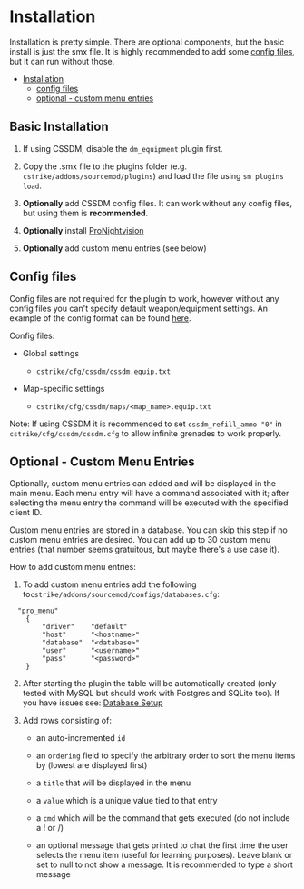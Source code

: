 
# Installation

Installation is pretty simple.  There are optional components, but the basic install is just the smx file.  It is highly recommended to add some [config files](#config-files), but it can run without those.

- [Installation](#basic-installation)
    - [config files](#config-files)
    - [optional - custom menu entries](install.md#optional---custom-menu-entries)

## Basic Installation

1. If using CSSDM, disable the `dm_equipment` plugin first.

2. Copy the .smx file to the plugins folder (e.g. `cstrike/addons/sourcemod/plugins`) and load the file using `sm plugins load`.

3. **Optionally** add CSSDM config files.  It can work without any config files, but using them is **recommended**.

4. **Optionally** install [ProNightvision](https://github.com/vishusandy/ProNightvision)

5. **Optionally** add custom menu entries (see below)

## Config files

Config files are not required for the plugin to work, however without any config files you can't specify default weapon/equipment settings.  An example of the config format can be found [here](cssdm.equip.txt).

Config files:

- Global settings
  
  - `cstrike/cfg/cssdm/cssdm.equip.txt`

- Map-specific settings
  
  - `cstrike/cfg/cssdm/maps/<map_name>.equip.txt`

Note: If using CSSDM it is recommended to set `cssdm_refill_ammo "0"` in `cstrike/cfg/cssdm/cssdm.cfg` to allow infinite grenades to work properly.

## Optional - Custom Menu Entries

Optionally, custom menu entries can added and will be displayed in the main menu. Each menu entry will have a command associated with it; after selecting the menu entry the command will be executed with the specified client ID.

Custom menu entries are stored in a database.  You can skip this step if no custom menu entries are desired.  You can add up to 30 custom menu entries (that number seems gratuitous, but maybe there's a use case it).

How to add custom menu entries:

1. To add custom menu entries add the following to`cstrike/addons/sourcemod/configs/databases.cfg`:

```
  "pro_menu"
    {
        "driver"    "default"
        "host"      "<hostname>"
        "database"  "<database>"
        "user"      "<username>"
        "pass"      "<password>"
    }
```

2. After starting the plugin the table will be automatically created (only tested with MySQL but should work with Postgres and SQLite too).  If you have issues see: [Database Setup](db_setup.md)

3. Add rows consisting of:
   
   - an auto-incremented `id`
   
   - an `ordering` field to specify the arbitrary order to sort the menu items by (lowest are displayed first)
   
   - a `title` that will be displayed in the menu
   
   - a `value` which is a unique value tied to that entry
   
   - a `cmd` which will be the command that gets executed (do not include a ! or /)
   
   - an optional message that gets printed to chat the first time the user selects the menu item (useful for learning purposes). Leave blank or set to null to not show a message.  It is recommended to type a short message 
